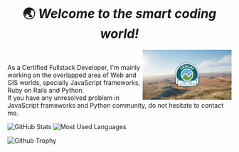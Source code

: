 <h1 align='center'> 🌏 <i>Welcome to the smart coding world!</i></h1>

<a href="https://verified.sertifier.com/en/profile/154682273640/" target="_blank">
    <img src="certified-dev-banner-light-lg_01.png" alt="Cesium Certificate" width="200" style ="float: right"/>
</a> 
<br/>

As a Certified Fullstack Developer, I'm mainly working on the overlapped area of Web and GIS worlds, specially JavaScript frameworks, Ruby on Rails and Python. <br>
If you have any unresolved problem in JavaScript frameworks and Python community, do not hesitate to contact me.

![GitHub Stats](https://github-readme-stats-git-masterrstaa-rickstaa.vercel.app/api?username=smartcoder0215&show_icons=true&theme=radical)
![Most Used Languages](https://github-readme-stats.vercel.app/api/top-langs/?username=smartcoder0215&layout=compact)

![Github Trophy](https://github-profile-trophy.vercel.app/?username=codemaker2015&theme=discord)

<!-- ### **☎️** How to reach me -->

<!-- - Email: smartcoder0215@gmail.com -->
